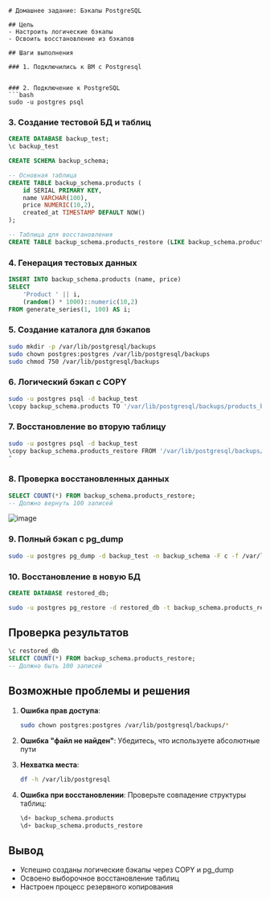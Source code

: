 ```
# Домашнее задание: Бэкапы PostgreSQL

## Цель
- Настроить логические бэкапы
- Освоить восстановление из бэкапов

## Шаги выполнения

### 1. Подключились к ВМ с Postgresql


### 2. Подключение к PostgreSQL
```bash
sudo -u postgres psql
```

### 3. Создание тестовой БД и таблиц
```sql
CREATE DATABASE backup_test;
\c backup_test

CREATE SCHEMA backup_schema;

-- Основная таблица
CREATE TABLE backup_schema.products (
    id SERIAL PRIMARY KEY,
    name VARCHAR(100),
    price NUMERIC(10,2),
    created_at TIMESTAMP DEFAULT NOW()
);

-- Таблица для восстановления
CREATE TABLE backup_schema.products_restore (LIKE backup_schema.products INCLUDING ALL);
```

### 4. Генерация тестовых данных
```sql
INSERT INTO backup_schema.products (name, price)
SELECT 
    'Product ' || i,
    (random() * 1000)::numeric(10,2)
FROM generate_series(1, 100) AS i;
```

### 5. Создание каталога для бэкапов
```bash
sudo mkdir -p /var/lib/postgresql/backups
sudo chown postgres:postgres /var/lib/postgresql/backups
sudo chmod 750 /var/lib/postgresql/backups
```

### 6. Логический бэкап с COPY
```bash
sudo -u postgres psql -d backup_test
\copy backup_schema.products TO '/var/lib/postgresql/backups/products_backup.csv' WITH CSV HEADER

```

### 7. Восстановление во вторую таблицу
```bash
sudo -u postgres psql -d backup_test
\copy backup_schema.products_restore FROM '/var/lib/postgresql/backups/products_backup.csv' WITH CSV HEADER
"
```

### 8. Проверка восстановленных данных
```sql
SELECT COUNT(*) FROM backup_schema.products_restore;
-- Должно вернуть 100 записей
```
![image](https://github.com/user-attachments/assets/1d76f609-6423-4939-aad2-b4512fc10785)



### 9. Полный бэкап с pg_dump
```bash
sudo -u postgres pg_dump -d backup_test -n backup_schema -F c -f /var/lib/postgresql/backups/full_backup.custom
```

### 10. Восстановление в новую БД
```sql
CREATE DATABASE restored_db;
```
```bash
sudo -u postgres pg_restore -d restored_db -t backup_schema.products_restore /var/lib/postgresql/backups/full_backup.custom
```

## Проверка результатов
```sql
\c restored_db
SELECT COUNT(*) FROM backup_schema.products_restore;
-- Должно быть 100 записей
```

## Возможные проблемы и решения

1. **Ошибка прав доступа**:
   ```bash
   sudo chown postgres:postgres /var/lib/postgresql/backups/*
   ```

2. **Ошибка "файл не найден"**:
   Убедитесь, что используете абсолютные пути

3. **Нехватка места**:
   ```bash
   df -h /var/lib/postgresql
   ```

4. **Ошибка при восстановлении**:
   Проверьте совпадение структуры таблиц:
   ```sql
   \d+ backup_schema.products
   \d+ backup_schema.products_restore
   ```

## Вывод
- Успешно созданы логические бэкапы через COPY и pg_dump
- Освоено выборочное восстановление таблиц
- Настроен процесс резервного копирования
``` 
